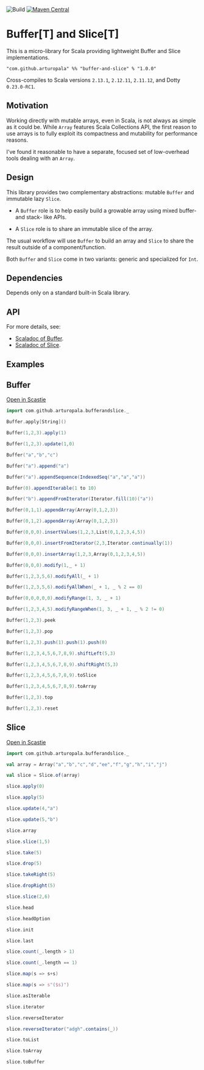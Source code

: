 ![Build](https://github.com/arturopala/buffer-and-slice/workflows/Build/badge.svg) [![Maven Central](https://maven-badges.herokuapp.com/maven-central/com.github.arturopala/buffer-and-slice_2.13/badge.svg)](https://maven-badges.herokuapp.com/maven-central/com.github.arturopala/buffer-and-slice_2.13)

Buffer\[T] and Slice\[T]
===

This is a micro-library for Scala providing lightweight Buffer and Slice implementations.

    "com.github.arturopala" %% "buffer-and-slice" % "1.0.0"

Cross-compiles to Scala versions `2.13.1`, `2.12.11`, `2.11.12`, and Dotty `0.23.0-RC1`.

Motivation
---

Working directly with mutable arrays, even in Scala, is not always as simple as it could be. 
While `Array` features Scala Collections API, the first reason to use arrays is to fully exploit its compactness and mutability
for performance reasons. 

I've found it reasonable to have a separate, focused set of low-overhead tools dealing with an `Array`.

Design
---

This library provides two complementary abstractions: mutable `Buffer` and immutable lazy `Slice`.

- A `Buffer` role is to help easily build a growable array using mixed buffer- and stack- like APIs.

- A `Slice` role is to share an immutable slice of the array.

The usual workflow will use `Buffer` to build an array and `Slice` to share the result outside of a component/function.

Both `Buffer` and `Slice` come in two variants: generic and specialized for `Int`.

Dependencies
---

Depends only on a standard built-in Scala library.

API
---

For more details, see:
- [Scaladoc of Buffer](https://arturopala.github.io/buffer-and-slice/latest/api/com/github/arturopala/bufferandslice/Buffer.html).
- [Scaladoc of Slice](https://arturopala.github.io/buffer-and-slice/latest/api/com/github/arturopala/bufferandslice/Slice.html).

Examples
---

Buffer
---

[Open in Scastie](https://scastie.scala-lang.org/hQkIThU8S0ynsbnNzji08g)

```scala mdoc
import com.github.arturopala.bufferandslice._

Buffer.apply[String]()

Buffer(1,2,3).apply(1)

Buffer(1,2,3).update(1,0)

Buffer("a","b","c")

Buffer("a").append("a")

Buffer("a").appendSequence(IndexedSeq("a","a","a"))

Buffer(0).appendIterable(1 to 10)

Buffer("b").appendFromIterator(Iterator.fill(10)("a"))

Buffer(0,1,1).appendArray(Array(0,1,2,3))

Buffer(0,1,2).appendArray(Array(0,1,2,3))

Buffer(0,0,0).insertValues(1,2,3,List(0,1,2,3,4,5))

Buffer(0,0,0).insertFromIterator(2,3,Iterator.continually(1))

Buffer(0,0,0).insertArray(1,2,3,Array(0,1,2,3,4,5))

Buffer(0,0,0).modify(1,_ + 1)

Buffer(1,2,3,5,6).modifyAll(_ + 1)

Buffer(1,2,3,5,6).modifyAllWhen(_ + 1, _ % 2 == 0)

Buffer(0,0,0,0,0).modifyRange(1, 3, _ + 1)

Buffer(1,2,3,4,5).modifyRangeWhen(1, 3, _ + 1, _ % 2 != 0)

Buffer(1,2,3).peek

Buffer(1,2,3).pop

Buffer(1,2,3).push(1).push(1).push(0)

Buffer(1,2,3,4,5,6,7,8,9).shiftLeft(5,3)

Buffer(1,2,3,4,5,6,7,8,9).shiftRight(5,3)

Buffer(1,2,3,4,5,6,7,8,9).toSlice

Buffer(1,2,3,4,5,6,7,8,9).toArray

Buffer(1,2,3).top

Buffer(1,2,3).reset
```

Slice
--

[Open in Scastie](https://scastie.scala-lang.org/VbObn3VXQsCHdDFdI6DO8w)

```scala mdoc
import com.github.arturopala.bufferandslice._

val array = Array("a","b","c","d","ee","f","g","h","i","j")

val slice = Slice.of(array)

slice.apply(0)

slice.apply(5)

slice.update(4,"a")

slice.update(5,"b")

slice.array

slice.slice(1,5)

slice.take(5)

slice.drop(5)

slice.takeRight(5)

slice.dropRight(5)

slice.slice(2,6)

slice.head

slice.headOption

slice.init

slice.last

slice.count(_.length > 1)

slice.count(_.length == 1)

slice.map(s => s+s)

slice.map(s => s"($s)")

slice.asIterable

slice.iterator

slice.reverseIterator

slice.reverseIterator("adgh".contains(_))

slice.toList

slice.toArray

slice.toBuffer
```

